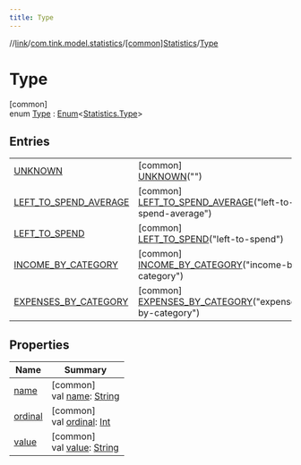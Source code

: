 ```yaml
---
title: Type
---
```

//[link](../../../../index.html)/[com.tink.model.statistics](../../index.html)/[[common]Statistics](../index.html)/[Type](index.html)



# Type



[common]\
enum [Type](index.html) : [Enum](https://kotlinlang.org/api/latest/jvm/stdlib/kotlin/-enum/index.html)&lt;[Statistics.Type](index.html)&gt;



## Entries


| | |
|---|---|
| [UNKNOWN](-u-n-k-n-o-w-n/index.html) | [common]<br>[UNKNOWN](-u-n-k-n-o-w-n/index.html)(&quot;&quot;) |
| [LEFT_TO_SPEND_AVERAGE](-l-e-f-t_-t-o_-s-p-e-n-d_-a-v-e-r-a-g-e/index.html) | [common]<br>[LEFT_TO_SPEND_AVERAGE](-l-e-f-t_-t-o_-s-p-e-n-d_-a-v-e-r-a-g-e/index.html)(&quot;left-to-spend-average&quot;) |
| [LEFT_TO_SPEND](-l-e-f-t_-t-o_-s-p-e-n-d/index.html) | [common]<br>[LEFT_TO_SPEND](-l-e-f-t_-t-o_-s-p-e-n-d/index.html)(&quot;left-to-spend&quot;) |
| [INCOME_BY_CATEGORY](-i-n-c-o-m-e_-b-y_-c-a-t-e-g-o-r-y/index.html) | [common]<br>[INCOME_BY_CATEGORY](-i-n-c-o-m-e_-b-y_-c-a-t-e-g-o-r-y/index.html)(&quot;income-by-category&quot;) |
| [EXPENSES_BY_CATEGORY](-e-x-p-e-n-s-e-s_-b-y_-c-a-t-e-g-o-r-y/index.html) | [common]<br>[EXPENSES_BY_CATEGORY](-e-x-p-e-n-s-e-s_-b-y_-c-a-t-e-g-o-r-y/index.html)(&quot;expenses-by-category&quot;) |


## Properties


| Name | Summary |
|---|---|
| [name](../../../com.tink.service.network/[common]-sdk-client/-t-i-n-k_-l-i-n-k/index.html#-372974862%2FProperties%2F-1713223439) | [common]<br>val [name](../../../com.tink.service.network/[common]-sdk-client/-t-i-n-k_-l-i-n-k/index.html#-372974862%2FProperties%2F-1713223439): [String](https://kotlinlang.org/api/latest/jvm/stdlib/kotlin/-string/index.html) |
| [ordinal](../../../com.tink.service.network/[common]-sdk-client/-t-i-n-k_-l-i-n-k/index.html#-739389684%2FProperties%2F-1713223439) | [common]<br>val [ordinal](../../../com.tink.service.network/[common]-sdk-client/-t-i-n-k_-l-i-n-k/index.html#-739389684%2FProperties%2F-1713223439): [Int](https://kotlinlang.org/api/latest/jvm/stdlib/kotlin/-int/index.html) |
| [value](value.html) | [common]<br>val [value](value.html): [String](https://kotlinlang.org/api/latest/jvm/stdlib/kotlin/-string/index.html) |

